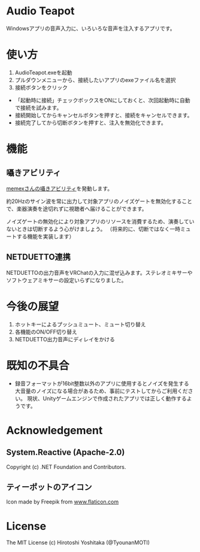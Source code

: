 # Audio Teapot
Windowsアプリの音声入力に、いろいろな音声を注入するアプリです。

# 使い方
1. AudioTeapot.exeを起動
2. プルダウンメニューから、接続したいアプリのexeファイル名を選択
3. 接続ボタンをクリック

- 「起動時に接続」チェックボックスをONにしておくと、次回起動時に自動で接続を試みます。
- 接続開始してからキャンセルボタンを押すと、接続をキャンセルできます。
- 接続完了してから切断ボタンを押すと、注入を無効化できます。

# 機能
## 囁きアビリティ
[memexさんの囁きアビリティ](https://memex.booth.pm/items/1177208)を発動します。

約20Hzのサイン波を常に出力して対象アプリのノイズゲートを無効化することで、楽器演奏を途切れずに視聴者へ届けることができます。

ノイズゲートの無効化により対象アプリのリソースを消費するため、演奏していないときは切断するよう心がけましょう。
（将来的に、切断ではなく一時ミュートする機能を実装します）

## NETDUETTO連携
NETDUETTOの出力音声をVRChatの入力に混ぜ込みます。ステレオミキサーやソフトウェアミキサーの設定いらずになりました。

# 今後の展望
1. ホットキーによるプッシュミュート、ミュート切り替え
2. 各機能のON/OFF切り替え
3. NETDUETTO出力音声にディレイをかける

# 既知の不具合
- 録音フォーマットが16bit整数以外のアプリに使用するとノイズを発生する
  大音量のノイズになる場合があるため、事前にテストしてからご利用ください。
  現状、Unityゲームエンジンで作成されたアプリでは正しく動作するようです。

# Acknowledgement
## System.Reactive (Apache-2.0)
Copyright (c) .NET Foundation and Contributors.

## ティーポットのアイコン
Icon made by Freepik from www.flaticon.com 

# License
The MIT License (c) Hirotoshi Yoshitaka (@TyounanMOTI)
